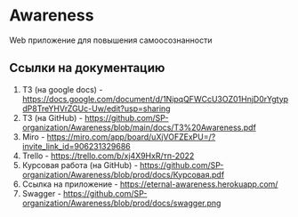 # Awareness
Web приложение для повышения самоосознанности

## Ссылки на документацию
1. ТЗ (на google docs) - https://docs.google.com/document/d/1NipqQFWCcU3OZ01HnjD0rYgtypdP8TreYHVrZGUc-Uw/edit?usp=sharing
2. ТЗ (на GitHub) - https://github.com/SP-organization/Awareness/blob/main/docs/ТЗ%20Awareness.pdf
3. Miro - https://miro.com/app/board/uXjVOFZExPU=/?invite_link_id=906231329686
4. Trello - https://trello.com/b/xj4X9HxR/тп-2022
5. Курсовая работа (на GitHub) - https://github.com/SP-organization/Awareness/blob/prod/docs/Курсовая.pdf
6. Ссылка на приложение - https://eternal-awareness.herokuapp.com/
7. Swagger - https://github.com/SP-organization/Awareness/blob/prod/docs/swagger.png